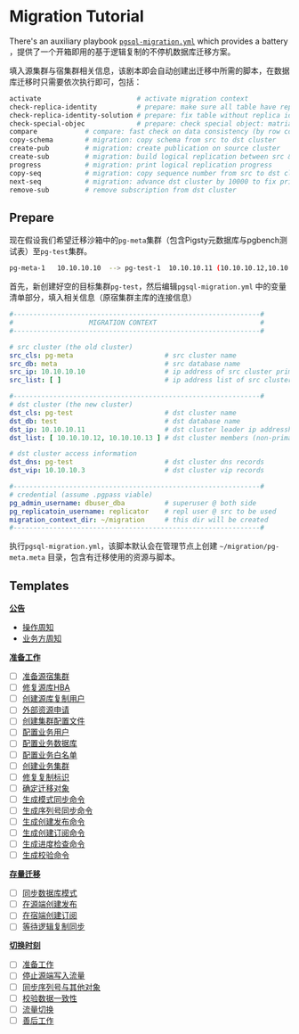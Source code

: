 # Migration Tutorial

There's an auxiliary playbook [`pgsql-migration.yml`](p-pgsql.md#pgsql-migration) which provides a battery ，提供了一个开箱即用的基于逻辑复制的不停机数据库迁移方案。

填入源集群与宿集群相关信息，该剧本即会自动创建出迁移中所需的脚本，在数据库迁移时只需要依次执行即可，包括：

```bash
activate                        # activate migration context
check-replica-identity          # prepare: make sure all table have replica identity
check-replica-identity-solution # prepare: fix table without replica identity
check-special-objec             # prepare: check special object: matrialized view
compare            # compare: fast check on data consistency (by row count)
copy-schema        # migration: copy schema from src to dst cluster
create-pub         # migration: create publication on source cluster
create-sub         # migration: build logical replication between src & dst clusters
progress           # migration: print logical replication progress
copy-seq           # migration: copy sequence number from src to dst cluster
next-seq           # migration: advance dst cluster by 10000 to fix primary confliction
remove-sub         # remove subscription from dst cluster
```



## Prepare

现在假设我们希望迁移沙箱中的`pg-meta`集群（包含Pigsty元数据库与pgbench测试表）至`pg-test`集群。

```bash
pg-meta-1	10.10.10.10  --> pg-test-1	10.10.10.11 (10.10.10.12,10.10.10.13)
```

首先，新创建好空的目标集群`pg-test`，然后编辑`pgsql-migration.yml` 中的变量清单部分，填入相关信息（原宿集群主库的连接信息）

```yaml
#--------------------------------------------------------------#
#                   MIGRATION CONTEXT                          #
#--------------------------------------------------------------#

# src cluster (the old cluster)
src_cls: pg-meta                       # src cluster name
src_db: meta                           # src database name
src_ip: 10.10.10.10                    # ip address of src cluster primary
src_list: [ ]                          # ip address list of src cluster members (non-primary)

#--------------------------------------------------------------#
# dst cluster (the new cluster)
dst_cls: pg-test                       # dst cluster name
dst_db: test                           # dst database name
dst_ip: 10.10.10.11                    # dst cluster leader ip addressh
dst_list: [ 10.10.10.12, 10.10.10.13 ] # dst cluster members (non-primary)

# dst cluster access information
dst_dns: pg-test                       # dst cluster dns records
dst_vip: 10.10.10.3                    # dst cluster vip records

#--------------------------------------------------------------#
# credential (assume .pgpass viable)
pg_admin_username: dbuser_dba          # superuser @ both side
pg_replicatoin_username: replicator    # repl user @ src to be used
migration_context_dir: ~/migration     # this dir will be created
#--------------------------------------------------------------#

```

执行`pgsql-migration.yml`，该脚本默认会在管理节点上创建 `~/migration/pg-meta.meta` 目录，包含有迁移使用的资源与脚本。



## Templates

[**公告**](#公告)

* [操作周知](#操作周知)
* [业务方周知](#业务方周知)

[**准备工作**](#准备工作)

* [ ] [准备源宿集群](#准备源宿集群)
* [ ] [修复源库HBA](#修复源库HBA)
* [ ] [创建源库复制用户](#创建源库复制用户)
* [ ] [外部资源申请](#外部资源申请)
* [ ] [创建集群配置文件](#创建集群配置文件)
* [ ] [配置业务用户](#配置业务用户)
* [ ] [配置业务数据库](#配置业务数据库)
* [ ] [配置业务白名单](#配置业务白名单)
* [ ] [创建业务集群](#创建业务集群)
* [ ] [修复复制标识](#修复复制标识)
* [ ] [确定迁移对象](#确定迁移对象)
* [ ] [生成模式同步命令](#生成模式同步命令)
* [ ] [生成序列号同步命令](#生成序列号同步命令)
* [ ] [生成创建发布命令](#生成创建发布命令)
* [ ] [生成创建订阅命令](#生成创建订阅命令)
* [ ] [生成进度检查命令](#生成进度检查命令)
* [ ] [生成校验命令](#生成校验命令)

[**存量迁移**](#存量迁移)

- [ ] [同步数据库模式](#同步数据库模式)
- [ ] [在源端创建发布](#在源端创建发布)
- [ ] [在宿端创建订阅](#在宿端创建订阅)
- [ ] [等待逻辑复制同步](#等待逻辑复制同步)

[**切换时刻**](#切换时刻)

- [ ] [准备工作](#准备工作)
- [ ] [停止源端写入流量](#停止源端写入流量)
- [ ] [同步序列号与其他对象](#同步序列号与其他对象)
- [ ] [校验数据一致性](#同步序列号与其他对象)
- [ ] [流量切换](#流量切换)
- [ ] [善后工作](#善后工作)
